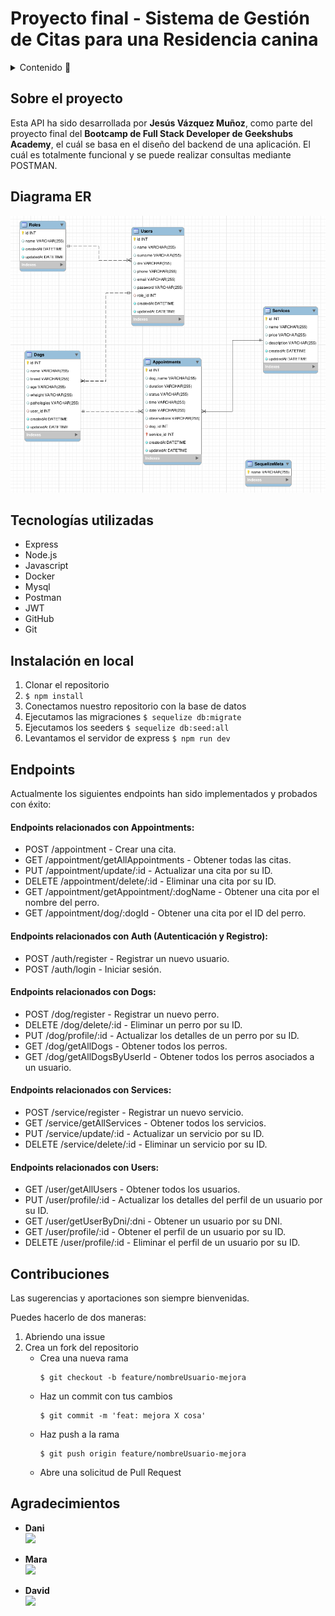 # Proyecto final - Sistema de Gestión de Citas para una Residencia canina
<details>
  <summary>Contenido 📝</summary>
  <ol>
    <li><a href="#sobre-el-proyecto">Sobre el proyecto</a></li>
    <li><a href="#diagrama-er">Diagrama Entidad Relación</a></li>
    <li><a href="#tecnologías-utilizadas">Stack - Tecnologías utilizadas</a></li>
    <li><a href="#instalación-en-local">Instalación en local</a></li>
    <li><a href="#endpoints">Endpoints</a></li>
    <li><a href="#contribuciones">Contribuciones</a></li>
  </ol>
</details>

## Sobre el proyecto
Esta API ha sido desarrollada por **Jesús Vázquez Muñoz**, como parte del proyecto final del **Bootcamp de Full Stack Developer de Geekshubs Academy**, el cuál se basa en el diseño del backend de una aplicación. El cuál es totalmente funcional y se puede realizar consultas mediante POSTMAN.

## Diagrama ER
![image](./img/diagramaBaseDeDatos.png)

## Tecnologías utilizadas
- Express
- Node.js
- Javascript
- Docker
- Mysql
- Postman
- JWT
- GitHub
- Git

## Instalación en local
1. Clonar el repositorio
2. ` $ npm install `
3. Conectamos nuestro repositorio con la base de datos
4. Ejecutamos las migraciones
` $ sequelize db:migrate `
5. Ejecutamos los seeders
` $ sequelize db:seed:all `
6. Levantamos el servidor de express
` $ npm run dev `

## Endpoints

Actualmente los siguientes endpoints han sido implementados y probados con éxito:

#### Endpoints relacionados con Appointments:

- POST /appointment - Crear una cita.
- GET /appointment/getAllAppointments - Obtener todas las citas.
- PUT /appointment/update/:id - Actualizar una cita por su ID.
- DELETE /appointment/delete/:id - Eliminar una cita por su ID.
- GET /appointment/getAppointment/:dogName - Obtener una cita por el nombre del perro.
- GET /appointment/dog/:dogId - Obtener una cita por el ID del perro.

#### Endpoints relacionados con Auth (Autenticación y Registro):

- POST /auth/register - Registrar un nuevo usuario.
- POST /auth/login - Iniciar sesión.

#### Endpoints relacionados con Dogs:

- POST /dog/register - Registrar un nuevo perro.
- DELETE /dog/delete/:id - Eliminar un perro por su ID.
- PUT /dog/profile/:id - Actualizar los detalles de un perro por su ID.
- GET /dog/getAllDogs - Obtener todos los perros.
- GET /dog/getAllDogsByUserId - Obtener todos los perros asociados a un usuario.

#### Endpoints relacionados con Services:

- POST /service/register - Registrar un nuevo servicio.
- GET /service/getAllServices - Obtener todos los servicios.
- PUT /service/update/:id - Actualizar un servicio por su ID.
- DELETE /service/delete/:id - Eliminar un servicio por su ID.

#### Endpoints relacionados con Users:

- GET /user/getAllUsers - Obtener todos los usuarios.
- PUT /user/profile/:id - Actualizar los detalles del perfil de un usuario por su ID.
- GET /user/getUserByDni/:dni - Obtener un usuario por su DNI.
- GET /user/profile/:id - Obtener el perfil de un usuario por su ID.
- DELETE /user/profile/:id - Eliminar el perfil de un usuario por su ID.


## Contribuciones
Las sugerencias y aportaciones son siempre bienvenidas.  

Puedes hacerlo de dos maneras:

1. Abriendo una issue
2. Crea un fork del repositorio
    - Crea una nueva rama  
        ```
        $ git checkout -b feature/nombreUsuario-mejora
        ```
    - Haz un commit con tus cambios 
        ```
        $ git commit -m 'feat: mejora X cosa'
        ```
    - Haz push a la rama 
        ```
        $ git push origin feature/nombreUsuario-mejora
        ```
    - Abre una solicitud de Pull Request

## Agradecimientos
- **Dani**  
<a href="https://github.com/Datata" target="_blank"><img src="https://img.shields.io/badge/github-24292F?style=for-the-badge&logo=github&logoColor=red" target="_blank"></a>

- **Mara**  
<a href="https://github.com/MaraScampini" target="_blank"><img src="https://img.shields.io/badge/github-24292F?style=for-the-badge&logo=github&logoColor=red" target="_blank"></a>

- **David**  
<a href="https://www.github.com/Dave86dev" target="_blank"><img src="https://img.shields.io/badge/github-24292F?style=for-the-badge&logo=github&logoColor=red" target="_blank"></a>